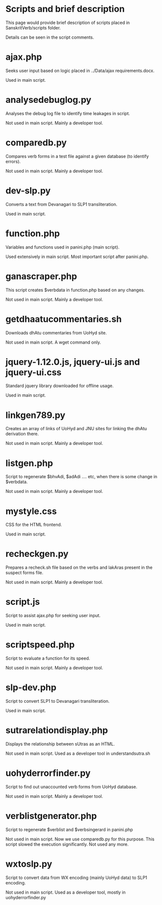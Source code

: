 # Scripts and brief description

This page would provide brief description of scripts placed in SanskritVerb/scripts folder.

Details can be seen in the script comments.

# ajax.php

Seeks user input based on logic placed in ../Data/ajax requirements.docx.

Used in main script.

# analysedebuglog.py

Analyses the debug log file to identify time leakages in script.

Not used in main script. Mainly a developer tool.

# comparedb.py

Compares verb forms in a test file against a given database (to identify errors).

Not used in main script. Mainly a developer tool.

# dev-slp.py

Converts a text from Devanagari to SLP1 transliteration.

Used in main script.

# function.php

Variables and functions used in panini.php (main script).

Used extensively in main script. Most important script after panini.php.

# ganascraper.php

This script creates $verbdata in function.php based on any changes.

Not used in main script. Mainly a developer tool.

# getdhaatucommentaries.sh

Downloads dhAtu commentaries from UoHyd site.

Not used in main script. A wget command only.

# jquery-1.12.0.js, jquery-ui.js and jquery-ui.css

Standard jquery library downloaded for offline usage.

Used in main script.

# linkgen789.py

Creates an array of links of UoHyd and JNU sites for linking the dhAtu derivation there.

Not used in main script. Mainly a developer tool.

# listgen.php

Script to regenerate $bhvAdi, $adAdi .... etc, when there is some change in $verbdata.

Not used in main script. Mainly a developer tool.

# mystyle.css

CSS for the HTML frontend.

Used in main script.

# recheckgen.py

Prepares a recheck.sh file based on the verbs and lakAras present in the suspect forms file.

Not used in main script. Mainly a developer tool.

# script.js

Script to assist ajax.php for seeking user input.

Used in main script.

# scriptspeed.php

Script to evaluate a function for its speed. 

Not used in main script. Mainly a developer tool.

# slp-dev.php

Script to convert SLP1 to Devanagari transliteration.

Used in main script.

# sutrarelationdisplay.php

Displays the relationship between sUtras as an HTML.

Not used in main script. Used as a developer tool in understandsutra.sh

# uohyderrorfinder.py

Script to find out unaccounted verb forms from UoHyd database.

Not used in main script. Mainly a developer tool.

# verblistgenerator.php

Script to regenerate $verblist and $verbsingerard in panini.php

Not used in main script. Now we use comparedb.py for this purpose. This script slowed the execution significantly. Not used any more.

# wxtoslp.py

Script to convert data from WX encoding (mainly UoHyd data) to SLP1 encoding.

Not used in main script. Used as a developer tool, mostly in uohyderrorfinder.py
